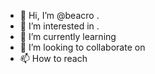 - 👋 Hi, I’m @beacro .
- 👀 I’m interested in .
- 🌱 I’m currently learning 
- 💞️ I’m looking to collaborate on 
- 📫 How to reach 

<!---
beacro/beacro is a ✨ special ✨ repository because its `README.md` (this file) appears on your GitHub profile.
You can click the Preview link to take a look at your changes.
--->
